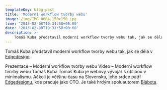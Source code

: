```yaml
---
templateKey: blog-post
title: 'Moderní workflow tvorby webu'
image: /img/IMG_0004-150x150.jpg
time: '2013-02-08T10:31:58+00:00'
date: '2013-02-08T10:31:58+00:00'
description: >-
    Tomáš Kuba představil moderní workflow tvorby webu tak, jak se dělá v Edgedesign.Prezentace – Moderní workflow tvorby webuVideo – Moderní workflow tvorby webuTomáš KubaTomáš Kuba je webo...
---
```

Tomáš Kuba představil moderní workflow tvorby webu tak, jak se dělá v [Edgedesign](http://www.edgedesign.cz "Edgedesign").

Prezentace – Moderní workflow tvorby webu Video – Moderní workflow tvorby webu [](http://ctvrtkon.cz/prezentace-z-pateho-ctvrtkonu-bezpecnostni-utoky-na-webove-aplikace-michal-spacek/img_0004/)Tomáš Kuba Tomáš Kuba je webový vývojář s oblibou v minimalismu. Ačkoli je většinu času na Slovensku, jeho srdce patří [Edgedesignu](http://edgedesign.cz "Edgedesign.cz"), kde pracuje jako CTO. Je také hrdým spoluautorem [Blábota](http://blabot.net "Blábot - České lorem ipsum").